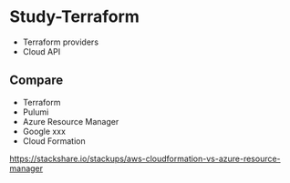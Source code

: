 # Study-Terraform

- Terraform providers
- Cloud API

## Compare

- Terraform
- Pulumi
- Azure Resource Manager
- Google xxx
- Cloud Formation

https://stackshare.io/stackups/aws-cloudformation-vs-azure-resource-manager